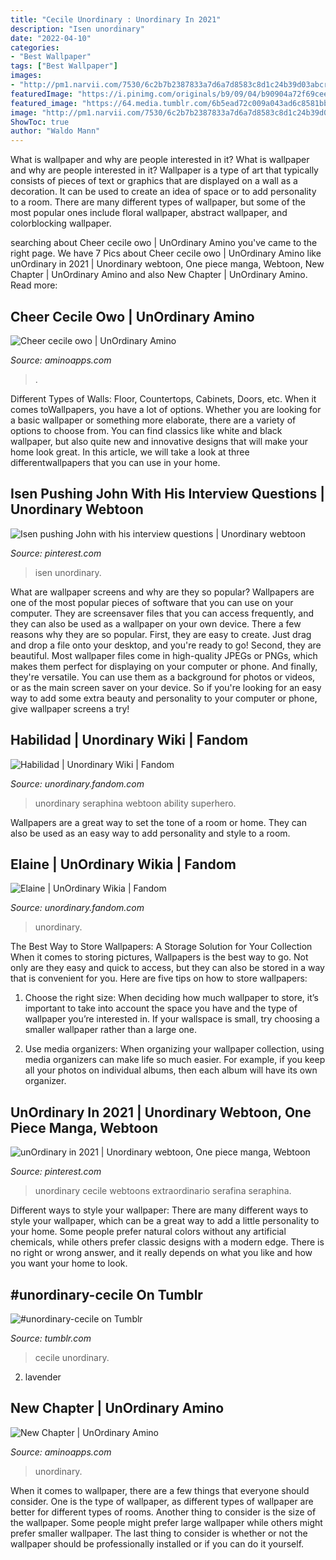 ```yaml
---
title: "Cecile Unordinary : Unordinary In 2021"
description: "Isen unordinary"
date: "2022-04-10"
categories:
- "Best Wallpaper"
tags: ["Best Wallpaper"]
images:
- "http://pm1.narvii.com/7530/6c2b7b2387833a7d6a7d8583c8d1c24b39d03abcr1-460-460v2_uhq.jpg"
featuredImage: "https://i.pinimg.com/originals/b9/09/04/b90904a72f69ceeb0a4d849ac15acae9.jpg"
featured_image: "https://64.media.tumblr.com/6b5ead72c009a043ad6c8581bbaf0a1d/c0e052ea64d7d48c-55/s640x960/6b84f932c245328b3e7acdf9f738070050de901b.jpg"
image: "http://pm1.narvii.com/7530/6c2b7b2387833a7d6a7d8583c8d1c24b39d03abcr1-460-460v2_uhq.jpg"
ShowToc: true
author: "Waldo Mann"
---
```



What is wallpaper and why are people interested in it?
What is wallpaper and why are people interested in it?
Wallpaper is a type of art that typically consists of pieces of text or graphics that are displayed on a wall as a decoration. It can be used to create an idea of space or to add personality to a room. There are many different types of wallpaper, but some of the most popular ones include floral wallpaper, abstract wallpaper, and colorblocking wallpaper.

	

		
searching about Cheer cecile owo | UnOrdinary Amino you've came to the right page. We have 7 Pics about Cheer cecile owo | UnOrdinary Amino like unOrdinary in 2021 | Unordinary webtoon, One piece manga, Webtoon, New Chapter | UnOrdinary Amino and also New Chapter | UnOrdinary Amino. Read more:
		
    
## Cheer Cecile Owo | UnOrdinary Amino

<img loading=lazy src="http://pm1.narvii.com/7530/6c2b7b2387833a7d6a7d8583c8d1c24b39d03abcr1-460-460v2_uhq.jpg" onerror="this.onerror=null;this.src='https://tse1.mm.bing.net/th?id=OIP.8SRYye55CIySQkE6ZglkqgAAAA&amp;pid=15.1';" alt="Cheer cecile owo | UnOrdinary Amino">

_Source: aminoapps.com_

>. 

	

Different Types of Walls: Floor, Countertops, Cabinets, Doors, etc.
When it comes toWallpapers, you have a lot of options. Whether you are looking for a basic wallpaper or something more elaborate, there are a variety of options to choose from. You can find classics like white and black wallpaper, but also quite new and innovative designs that will make your home look great. In this article, we will take a look at three differentwallpapers that you can use in your home.

    
## Isen Pushing John With His Interview Questions | Unordinary Webtoon

<img loading=lazy src="https://i.pinimg.com/originals/1b/22/82/1b2282a88a139d3a7adb544986ef1182.jpg" onerror="this.onerror=null;this.src='https://tse3.mm.bing.net/th?id=OIP.SHwM5MBxZbklQzATRUYlwwHaKf&amp;pid=15.1';" alt="Isen pushing John with his interview questions | Unordinary webtoon">

_Source: pinterest.com_

>isen unordinary. 

	

What are wallpaper screens and why are they so popular?
Wallpapers are one of the most popular pieces of software that you can use on your computer. They are screensaver files that you can access frequently, and they can also be used as a wallpaper on your own device. There a few reasons why they are so popular. First, they are easy to create. Just drag and drop a file onto your desktop, and you're ready to go! Second, they are beautiful. Most wallpaper files come in high-quality JPEGs or PNGs, which makes them perfect for displaying on your computer or phone. And finally, they're versatile. You can use them as a background for photos or videos, or as the main screen saver on your device. So if you're looking for an easy way to add some extra beauty and personality to your computer or phone, give wallpaper screens a try!

    
## Habilidad | Unordinary Wiki | Fandom

<img loading=lazy src="https://vignette.wikia.nocookie.net/unordinary/images/e/ec/UnOrdinary_Ch68_7.png/revision/latest?cb=20191005005730&amp;path-prefix=es" onerror="this.onerror=null;this.src='https://tse1.mm.bing.net/th?id=OIP.8mUHHVH7C_EYpGWYzETJTQHaWD&amp;pid=15.1';" alt="Habilidad | Unordinary Wiki | Fandom">

_Source: unordinary.fandom.com_

>unordinary seraphina webtoon ability superhero. 

	

Wallpapers are a great way to set the tone of a room or home. They can also be used as an easy way to add personality and style to a room.

    
## Elaine | UnOrdinary Wikia | Fandom

<img loading=lazy src="https://static.wikia.nocookie.net/unordinary6344/images/3/36/Elaine--2.png/revision/latest?cb=20210416082153" onerror="this.onerror=null;this.src='https://tse4.mm.bing.net/th?id=OIP.94BJ7zj88DM55UAzwsLtcAHaGu&amp;pid=15.1';" alt="Elaine | UnOrdinary Wikia | Fandom">

_Source: unordinary.fandom.com_

>unordinary. 

	

The Best Way to Store Wallpapers: A Storage Solution for Your Collection
When it comes to storing pictures, Wallpapers is the best way to go. Not only are they easy and quick to access, but they can also be stored in a way that is convenient for you. Here are five tips on how to store wallpapers:
1) Choose the right size: When deciding how much wallpaper to store, it’s important to take into account the space you have and the type of wallpaper you’re interested in. If your wallspace is small, try choosing a smaller wallpaper rather than a large one.

2) Use media organizers: When organizing your wallpaper collection, using media organizers can make life so much easier. For example, if you keep all your photos on individual albums, then each album will have its own organizer.

    
## UnOrdinary In 2021 | Unordinary Webtoon, One Piece Manga, Webtoon

<img loading=lazy src="https://i.pinimg.com/originals/b9/09/04/b90904a72f69ceeb0a4d849ac15acae9.jpg" onerror="this.onerror=null;this.src='https://tse4.mm.bing.net/th?id=OIP.uVsI9dmsF5qL3bOTg0KV4gHaH8&amp;pid=15.1';" alt="unOrdinary in 2021 | Unordinary webtoon, One piece manga, Webtoon">

_Source: pinterest.com_

>unordinary cecile webtoons extraordinario serafina seraphina. 

	

Different ways to style your wallpaper:
There are many different ways to style your wallpaper, which can be a great way to add a little personality to your home. Some people prefer natural colors without any artificial chemicals, while others prefer classic designs with a modern edge. There is no right or wrong answer, and it really depends on what you like and how you want your home to look.

    
## #unordinary-cecile On Tumblr

<img loading=lazy src="https://64.media.tumblr.com/6b5ead72c009a043ad6c8581bbaf0a1d/c0e052ea64d7d48c-55/s640x960/6b84f932c245328b3e7acdf9f738070050de901b.jpg" onerror="this.onerror=null;this.src='https://tse2.mm.bing.net/th?id=OIP.NB4jYucUWjuvKau9iXzlEAHaLf&amp;pid=15.1';" alt="#unordinary-cecile on Tumblr">

_Source: tumblr.com_

>cecile unordinary. 

	

2. lavender 

    
## New Chapter | UnOrdinary Amino

<img loading=lazy src="https://pm1.narvii.com/6565/3f1575d95bf8bfcce3d4e20d5d1ed8773e97fc1c_hq.jpg" onerror="this.onerror=null;this.src='https://tse4.mm.bing.net/th?id=OIP.aG30CkHeMsNrpvUfQRIVLgHaNK&amp;pid=15.1';" alt="New Chapter | UnOrdinary Amino">

_Source: aminoapps.com_

>unordinary. 

	

When it comes to wallpaper, there are a few things that everyone should consider. One is the type of wallpaper, as different types of wallpaper are better for different types of rooms. Another thing to consider is the size of the wallpaper. Some people might prefer large wallpaper while others might prefer smaller wallpaper. The last thing to consider is whether or not the wallpaper should be professionally installed or if you can do it yourself.

